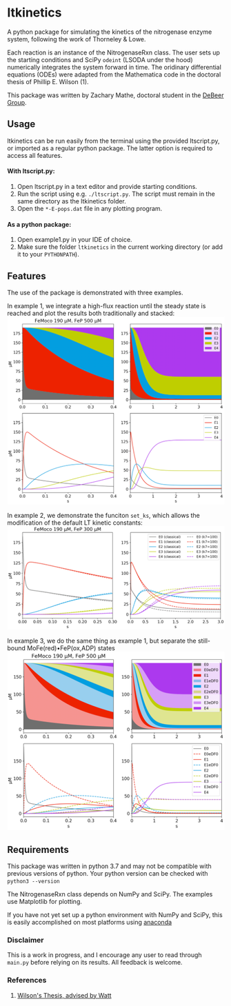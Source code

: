 # ltkinetics
A python package for simulating the kinetics of the nitrogenase enzyme system, following the work of Thorneley & Lowe. 

Each reaction is an instance of the NitrogenaseRxn class. 
The user sets up the starting conditions and SciPy `odeint` (LSODA under the hood) numerically integrates the system forward in time. 
The oridinary differential equations (ODEs) were adapted from the Mathematica code in the doctoral thesis of Phillip E. Wilson (1).

This package was written by Zachary Mathe, doctoral student in the [DeBeer Group](https://cec.mpg.de/1/research/1087/prof-dr-serena-debeer/). 


## Usage
ltkinetics can be run easily from the terminal using the provided ltscript.py, or imported as a regular python package. The latter option is required to access all features. 

#### With ltscript.py:
1. Open ltscript.py in a text editor and provide starting conditions.
2. Run the script using e.g. `./ltscript.py`. The script must remain in the same directory as the ltkinetics folder. 
3. Open the `*-E-pops.dat` file in any plotting program.

#### As a python package:
1. Open example1.py in your IDE of choice.
2. Make sure the folder `ltkinetics` in the current working directory (or add it to your `PYTHONPATH`).


## Features
The use of the package is demonstrated with three examples. 

In example 1, we integrate a high-flux reaction until the steady state is reached and plot the results both traditionally and stacked:
![ex1-result1](examples/ex1-result1.png)

In example 2, we demonstrate the funciton `set_ks`, which allows the modification of the default LT kinetic constants:
![ex2-result1](examples/ex2-result1.png)

In example 3, we do the same thing as example 1, but separate the still-bound MoFe(red)•FeP(ox,ADP) states
![ex3-result1](examples/ex3-result1.png)


## Requirements
This package was written in python 3.7 and may not be compatible with previous versions of python. Your python version can be checked with `python3 --version`

The NitrogenaseRxn class depends on NumPy and SciPy. The examples use Matplotlib for plotting. 

If you have not yet set up a python environment with NumPy and SciPy, this is easily accomplished on most platforms using [anaconda](https://docs.anaconda.com/anaconda/install/)


### Disclaimer
This is a work in progress, and I encourage any user to read through `main.py` before relying on its results. All feedback is welcome. 


### References
1. [Wilson's Thesis, advised by Watt](https://scholarsarchive.byu.edu/etd/516/)
